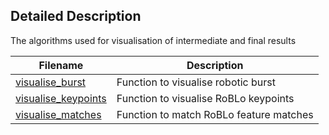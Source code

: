 ## Detailed Description
The algorithms used for visualisation of intermediate and final results

| Filename | Description |  
| ---------| ----------- |
| [visualise_burst](/datasets/visualise_burst.py) | Function to visualise robotic burst |
| [visualise_keypoints](/datasets/visualise_keypoints.py) | Function to visualise RoBLo keypoints |
| [visualise_matches](/datasets/visualise_matches.m) | Function to match RoBLo feature matches |
